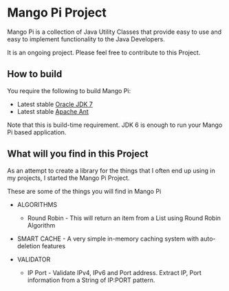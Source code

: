# Mango Pi Project

Mango Pi is a collection of Java Utility Classes that provide easy to use and easy to implement
functionality to the Java Developers.

It is an ongoing project. Please feel free to contribute to this Project.

## How to build

You require the following to build Mango Pi:

* Latest stable [Oracle JDK 7](http://www.oracle.com/technetwork/java/)
* Latest stable [Apache Ant](http://ant.apache.org/)

Note that this is build-time requirement.  JDK 6 is enough to run your Mango Pi based application.

## What will you find in this Project

As an attempt to create a library for the things that I often end up using in my projects, I started
the Mango Pi Project.

These are some of the things you will find in Mango Pi

* ALGORITHMS
    * Round Robin - This will return an item from a List using Round Robin Algorithm

* SMART CACHE - A very simple in-memory caching system with auto-deletion features

* VALIDATOR
    * IP Port - Validate IPv4, IPv6 and Port address. Extract IP, Port information from a String of IP:PORT pattern.
